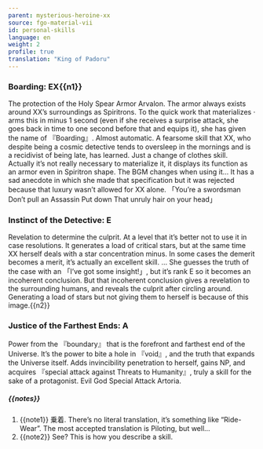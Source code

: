 ```yaml
---
parent: mysterious-heroine-xx
source: fgo-material-vii
id: personal-skills
language: en
weight: 2
profile: true
translation: "King of Padoru"
---
```


### Boarding: EX{{n1}}

The protection of the Holy Spear Armor Arvalon. The armor always exists around XX’s surroundings as Spiritrons.
To the quick work that materializes · arms this in minus 1 second (even if she receives a surprise attack, she goes back in time to one second before that and equips it), she has given the name of 『Boarding』. Almost automatic.
A fearsome skill that XX, who despite being a cosmic detective tends to oversleep in the mornings and is a recidivist of being late, has learned. Just a change of clothes skill.
Actually it’s not really necessary to materialize it, it displays its function as an armor even in Spiritron shape.
The BGM changes when using it… It has a sad anecdote in which she made that specification but it was rejected because that luxury wasn’t allowed for XX alone.
「You’re a swordsman Don’t pull an Assassin Put down That unruly hair on your head」

### Instinct of the Detective: E

Revelation to determine the culprit. At a level that it’s better not to use it in case resolutions.
It generates a load of critical stars, but at the same time XX herself deals with a star concentration minus.
In some cases the demerit becomes a merit, it’s actually an excellent skill.
… She guesses the truth of the case with an 「I’ve got some insight!」, but it’s rank E so it becomes an incoherent conclusion. But that incoherent conclusion gives a revelation to the surrounding humans, and reveals the culprit after circling around. Generating a load of stars but not giving them to herself is because of this image.{{n2}}

### Justice of the Farthest Ends: A

Power from the 『boundary』 that is the forefront and farthest end of the Universe.
It’s the power to bite a hole in 『void』, and the truth that expands the Universe itself.
Adds invincibility penetration to herself, gains NP, and acquires 『special attack against Threats to Humanity』, truly a skill for the sake of a protagonist. Evil God Special Attack Artoria.

##### {{notes}}

1. {{note1}} 乗着. There’s no literal translation, it’s something like “Ride-Wear”. The most accepted translation is Piloting, but well…
2. {{note2}} See? This is how you describe a skill.
